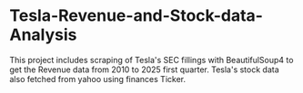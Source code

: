 # Tesla-Revenue-and-Stock-data-Analysis
This project includes scraping of Tesla's SEC fillings with BeautifulSoup4 to get the Revenue data from 2010 to 2025 first quarter. Tesla's stock data also fetched from yahoo using finances Ticker. 
